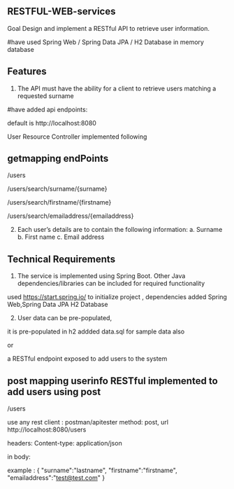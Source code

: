 ## RESTFUL-WEB-services

Goal Design and implement a RESTful API to retrieve user information. 

#have used Spring Web  / Spring Data JPA  / H2 Database in memory database


##  Features 
1. The API must have the ability for a client to retrieve users matching a requested surname 

#have added api endpoints:

default is http://localhost:8080

User Resource Controller implemented following 

## getmapping endPoints

/users

/users/search/surname/{surname}

/users/search/firstname/{firstname}

/users/search/emailaddress/{emailaddress}




2. Each user’s details are to contain the following information: a. Surname b. First name c. Email address 



## Technical Requirements 


1. The service is  implemented using Spring Boot. Other Java dependencies/libraries can be included for required functionality 


used https://start.spring.io/ to initialize project , dependencies added Spring Web,Spring Data JPA H2 Database


2. User data can be pre-populated, 

it is pre-populated in h2 addded data.sql for sample data   also

or 

a RESTful endpoint exposed to add users to the system

## post mapping userinfo RESTful  implemented to add users using post

/users

use any rest client : postman/apitester
method: post, url  http://localhost:8080/users

headers: Content-type: application/json  

 in body: 
 
 example : {
  "surname":"lastname",
  "firstname":"firstname",
  "emailaddress":"test@test.com"
}
